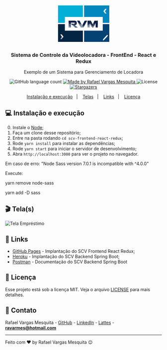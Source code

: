 <h1 align="center">
    <img alt="RVM" src="https://github.com/ravarmes/scv-frontend-react-redux/blob/master/public/images/logos/rvm.jpg" />
</h1>

<h3 align="center">
  Sistema de Controle da Videolocadora - FrontEnd - React e Redux
</h3>

<p align="center">Exemplo de um Sistema para Gerenciamento de Locadora</p>

<p align="center">
  <img alt="GitHub language count" src="https://img.shields.io/github/languages/count/ravarmes/scv-frontend-react-redux?color=%2304D361">

  <a href="http://www.linkedin.com/in/rafael-vargas-mesquita">
    <img alt="Made by Rafael Vargas Mesquita" src="https://img.shields.io/badge/made%20by-Rafael%20Vargas%20Mesquita-%2304D361">
  </a>

  <img alt="License" src="https://img.shields.io/badge/license-MIT-%2304D361">

  <a href="https://github.com/ravarmes/scv-frontend-react-redux/stargazers">
    <img alt="Stargazers" src="https://img.shields.io/github/stars/ravarmes/scv-frontend-react-redux?style=social">
  </a>
</p>

<p align="center">
  <a href="#-instalacao">Instalação e execução</a>&nbsp;&nbsp;&nbsp;|&nbsp;&nbsp;&nbsp;
  <a href="#-telas">Telas</a>&nbsp;&nbsp;&nbsp;|&nbsp;&nbsp;&nbsp;
  <a href="#-links">Links</a>&nbsp;&nbsp;&nbsp;|&nbsp;&nbsp;&nbsp;
  <a href="#-licenca">Licença</a>
</p>

## :computer: Instalação e execução <a name="-instalacao"/></a>

0. Instale o [Node](https://nodejs.org/en/download/);
1. Faça um clone desse repositório;
2. Entre na pasta rodando `cd scv-frontend-react-redux`;
3. Rode `yarn install` para instalar as dependências;
4. Rode `yarn start` para iniciar o servidor de desenvolvimento;
5. Abra `http://localhost:3000` para ver o projeto no navegador.

<p>Em caso de erro: "Node Sass version 7.0.1 is incompatible with ^4.0.0"</p>
<p>Execute:</p>
<p>yarn remove node-sass</p>
<p>yarn add -D sass</p>

## :clapper: Tela(s) <a name="-telas"/></a>

![Tela Empréstimo](https://github.com/ravarmes/scv-frontend-react-redux/blob/master/public/images/telas/tela1.gif)

## :link: Links <a name="-links"/></a>

- [GitHub Pages](https://ravarmes.github.io/scv-frontend-react-redux/) - Implantação do SCV Frontend React Redux;
- [Heroku](https://scv-backend-spring.herokuapp.com/) - Implantação do SCV Backend Spring Boot;
- [Postman](https://documenter.getpostman.com/view/4048967/Szf9XTg4) - Documentação do SCV Backend Spring Boot

## :memo: Licença <a name="-licenca"/></a>

Esse projeto está sob a licença MIT. Veja o arquivo [LICENSE](LICENSE.md) para mais detalhes.

## :email: Contato

Rafael Vargas Mesquita - [GitHub](https://github.com/ravarmes) - [LinkedIn](https://www.linkedin.com/in/rafael-vargas-mesquita) - [Lattes](http://lattes.cnpq.br/6616283627544820) - **ravarmes@hotmail.com**

---

Feito com ♥ by Rafael Vargas Mesquita :wink:
